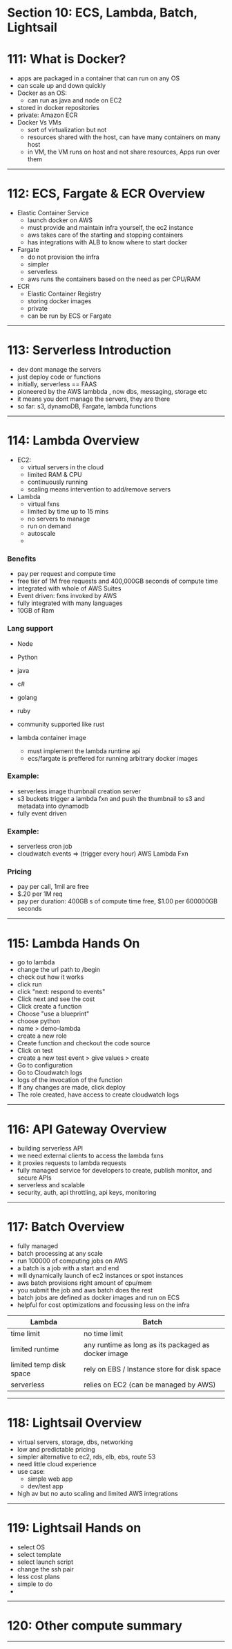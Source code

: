 # Section 10: ECS, Lambda, Batch, Lightsail

# 111: What is Docker?
- apps are packaged in a container that can run on any OS
- can scale up and down quickly
- Docker as an OS:
  - can run as java and node on EC2
- stored in docker repositories
- private: Amazon ECR
- Docker Vs VMs
  - sort of virtualization but not
  - resources shared with the host, can have many containers on many host
  - in VM, the VM runs on host and not share resources, Apps run over them

---

# 112: ECS, Fargate & ECR Overview
- Elastic Container Service
  - launch docker on AWS
  - must provide and maintain infra yourself, the ec2 instance
  - aws takes care of the starting and stopping containers
  - has integrations with ALB to know where to start docker
- Fargate
  - do not provision the infra
  - simpler
  - serverless
  - aws runs the containers based on the need as per CPU/RAM
- ECR
  - Elastic Container Registry
  - storing docker images
  - private
  - can be run by ECS or Fargate
 
---

# 113: Serverless Introduction
- dev dont manage the servers
- just deploy code or functions
- initially, serverless  ==  FAAS
- pioneered by the AWS lambbda , now dbs, messaging, storage etc
- it means you dont manage the servers, they are there
- so far: s3, dynamoDB, Fargate, lambda functions

---

# 114: Lambda Overview
- EC2:
  - virtual servers in the cloud
  - limited RAM & CPU
  - continuously running
  - scaling means intervention to add/remove servers
- Lambda
  - virtual fxns
  - limited by time up to 15 mins
  - no servers to manage
  - run on demand
  - autoscale
  - 

### Benefits
- pay per request and compute time
- free tier of 1M free requests and 400,000GB seconds of compute time
- integrated with whole of AWS Suites
- Event driven: fxns invoked by AWS
- fully integrated with many languages
- 10GB of Ram

### Lang support
- Node
- Python
- java
- c#
- golang
- ruby
- community supported like rust

- lambda container image
  - must implement the lambda runtime api
  - ecs/fargate is preffered for running arbitrary docker images
 
### Example:
- serverless image thumbnail creation server
- s3 buckets trigger a lambda fxn and push the thumbnail to s3 and metadata into dynamodb
- fully event driven

### Example:
- serverless cron job
- cloudwatch events => (trigger every hour) AWS Lambda Fxn


### Pricing
- pay per call, 1mil are free
- $.20 per 1M req
- pay per duration: 400GB s of compute time free, $1.00 per 600000GB seconds
---

# 115: Lambda Hands On

- go to lambda
- change the url path to /begin
- check out how it works
- click run
- click "next: respond to events"
- Click next and see the cost
- Click create a function
- Choose "use a blueprint"
- choose python
- name > demo-lambda
- create a new role
- Create function and checkout the code source
- Click on test
- create a new test event > give values  > create
- Go to configuration
- Go to Cloudwatch logs
- logs of the invocation of the function
- If any changes are made, click deploy
- The role created, have access to create cloudwatch logs

---

# 116: API Gateway Overview

- building serverless API
- we need external clients to access the lambda fxns
- it proxies requests to lambda requests
- fully managed service for developers to create, publish monitor, and secure APIs
- serverless and scalable
- security, auth, api throttling, api keys, monitoring

---

# 117: Batch Overview
- fully managed
- batch processing at any scale
- run 100000 of computing jobs on AWS
- a batch is a job with a start and end
- will dynamically launch of ec2 instances or spot instances
- aws batch provisions right amount of cpu/mem
- you submit the job and aws batch does the rest
- batch jobs are defined as docker images and run on ECS
- helpful for cost optimizations and focussing less on the infra

Lambda | Batch
---  | --- 
time limit | no time limit
limited runtime | any runtime as long as its packaged as docker image
limited temp disk space | rely on EBS / Instance store for disk space
serverless | relies on EC2 (can be managed by AWS)

---

# 118: Lightsail Overview
- virtual servers, storage, dbs, networking
- low and predictable pricing
- simpler alternative to ec2, rds, elb, ebs, route 53
- need little cloud experience
- use case:
  - simple web app
  - dev/test app
- high av but no auto scaling and limited AWS integrations

---

# 119: Lightsail Hands on 
- select OS
- select template
- select launch script
- change the ssh pair
- less cost plans
- simple to do
- 
---

# 120: Other compute summary


---

